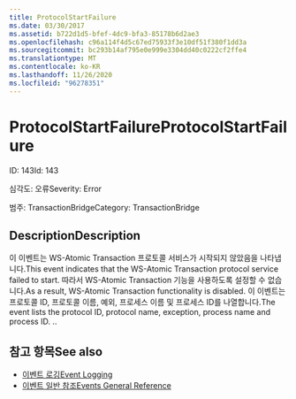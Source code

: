 ```yaml
---
title: ProtocolStartFailure
ms.date: 03/30/2017
ms.assetid: b722d1d5-bfef-4dc9-bfa3-85178b6d2ae3
ms.openlocfilehash: c96a114f4d5c67ed75933f3e10df51f380f1dd3a
ms.sourcegitcommit: bc293b14af795e0e999e3304dd40c0222cf2ffe4
ms.translationtype: MT
ms.contentlocale: ko-KR
ms.lasthandoff: 11/26/2020
ms.locfileid: "96278351"
---
```

# <a name="protocolstartfailure"></a><span data-ttu-id="35350-102">ProtocolStartFailure</span><span class="sxs-lookup"><span data-stu-id="35350-102">ProtocolStartFailure</span></span>

<span data-ttu-id="35350-103">ID: 143</span><span class="sxs-lookup"><span data-stu-id="35350-103">Id: 143</span></span>  
  
 <span data-ttu-id="35350-104">심각도: 오류</span><span class="sxs-lookup"><span data-stu-id="35350-104">Severity: Error</span></span>  
  
 <span data-ttu-id="35350-105">범주: TransactionBridge</span><span class="sxs-lookup"><span data-stu-id="35350-105">Category: TransactionBridge</span></span>  
  
## <a name="description"></a><span data-ttu-id="35350-106">Description</span><span class="sxs-lookup"><span data-stu-id="35350-106">Description</span></span>  

 <span data-ttu-id="35350-107">이 이벤트는 WS-Atomic Transaction 프로토콜 서비스가 시작되지 않았음을 나타냅니다.</span><span class="sxs-lookup"><span data-stu-id="35350-107">This event indicates that the WS-Atomic Transaction protocol service failed to start.</span></span> <span data-ttu-id="35350-108">따라서 WS-Atomic Transaction 기능을 사용하도록 설정할 수 없습니다.</span><span class="sxs-lookup"><span data-stu-id="35350-108">As a result, WS-Atomic Transaction functionality is disabled.</span></span> <span data-ttu-id="35350-109">이 이벤트는 프로토콜 ID, 프로토콜 이름, 예외, 프로세스 이름 및 프로세스 ID를 나열합니다.</span><span class="sxs-lookup"><span data-stu-id="35350-109">The event lists the protocol ID, protocol name, exception, process name and process ID.</span></span> <span data-ttu-id="35350-110">.</span><span class="sxs-lookup"><span data-stu-id="35350-110">.</span></span>  
  
## <a name="see-also"></a><span data-ttu-id="35350-111">참고 항목</span><span class="sxs-lookup"><span data-stu-id="35350-111">See also</span></span>

- [<span data-ttu-id="35350-112">이벤트 로깅</span><span class="sxs-lookup"><span data-stu-id="35350-112">Event Logging</span></span>](index.md)
- [<span data-ttu-id="35350-113">이벤트 일반 참조</span><span class="sxs-lookup"><span data-stu-id="35350-113">Events General Reference</span></span>](events-general-reference.md)
